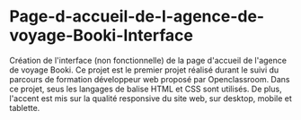 # Page-d-accueil-de-l-agence-de-voyage-Booki-Interface
Création de l'interface (non fonctionnelle) de la page d'accueil de l'agence de voyage Booki.
Ce projet est le premier projet réalisé durant le suivi du parcours de formation développeur web proposé par Openclassroom. Dans ce projet, seus les langages de balise HTML et CSS sont utilisés. De plus, l'accent est mis sur la qualité responsive du site web, sur desktop, mobile et tablette.
